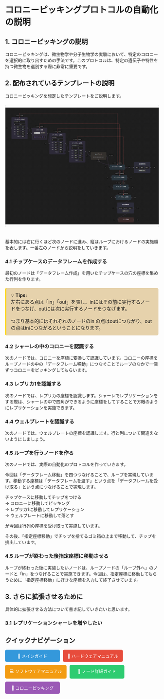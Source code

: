 <style>
img {
    height: 400px;
    width: auto;
    object-fit: contain;
    display: block;
    margin: 20px auto;
    border: 1px solid #ddd;
    border-radius: 5px;
}
</style>
# コロニーピッキングプロトコルの自動化の説明

## 1. コロニーピッキングの説明

コロニーピッキングは、微生物学や分子生物学の実験において、特定のコロニーを選択的に取り出すための手法です。このプロトコルは、特定の遺伝子や特性を持つ微生物を選別する際に非常に重要です。


## 2. 配布されているテンプレートの説明
コロニーピッキングを想定したテンプレートをご説明します。<br>
<img src="../images/nodedetails-samplenodes.png" alt="sample nodes" height="300"><br>
基本的には右に行くほど次のノードに進み、縦はループにおけるノードの実施順を表します。一番左のノードから説明をしていきます。


### 4.1 チップケースのデータフレームを作成する
最初のノードは「データフレーム作成」を用いたチップケースの穴の座標を集めた行列を作ります。
<div style="border-left: 4px solid #ffd700; background:rgb(230, 210, 172); padding: 15px; margin: 20px 0; border-radius: 5px;">
  <p style="margin: 0; font-size: 1.1em;">
    💡 <strong>Tips:</strong> <br>
   左右にある点は「in」「out」を表し、inにはその前に実行するノードをつなげ、outには次に実行するノードをつなげます。<br>
    <br>つまり基本的にはそれぞれのノードのin の点はoutにつながり、outの点はinにつながるということになります。
  </p>
</div>

### 4.2 シャーレの中のコロニーを認識する<br>
次のノードでは、コロニーを座標に変換して認識しています。コロニーの座標をループノードの中の「データフレーム移動」につなぐことでループのなかで一個ずつコロニーをピッキングしてもらいます。

### 4.3 レプリカ1を認識する<br>
次のノードでは、レプリカの座標を認識します。シャーレでレプリケーションをする際は、シャーレの中で四角ができるように座標をしてすることで方眼のようにレプリケーションを実施できます。



### 4.4 ウェルプレートを認識する<br>
次のノードでは、ウェルプレートの座標を認識します。行と列について間違えないようにしましょう。

### 4.5 ループを行うノードを作る<br>
次のノードでは、実際の自動化のプロトコルを作っていきます。

今回は「データフレーム移動」を四つつなげることで、ループを実現しています。移動する座標は「データフレームを渡す」という点を「データフレームを受け取る」という点につなげることで実現します。

チップケースに移動してチップをつける <br>
→ コロニーに移動してピッキング <br>
→ レプリカ1に移動してレプリケーション<br>
 → ウェルプレートに移動して落とす <br>
 
 が今回は行列の座標を受け取って実施しています。

その後、「指定座標移動」でチップを捨てるゴミ箱の上まで移動して、チップを排出しています。


### 4.5 ループが終わった後指定座標に移動させる<br>
ループが終わった後に実施したいノードは、ループノードの「ループ外へ」のノードと「in」をつなげることで実施できます。今回は、指定座標に移動してもらうために「指定座標移動」に好きな座標を入力して終了させています。

## 3. さらに拡張させるために
具体的に拡張させる方法について書き記していきたいと思います。

### 3.1 レプリケーションシャーレを増やしたい


## クイックナビゲーション

<div style="display: flex; flex-wrap: wrap; gap: 10px; margin-bottom: 20px;">
  <a href="../" style="display: block; padding: 10px 15px; background: #3498db; color: white; text-decoration: none; border-radius: 5px; min-width: 150px; text-align: center;">
    📖 メインガイド
  </a>
  <a href="../hardware.html" style="display: block; padding: 10px 15px; background: #e74c3c; color: white; text-decoration: none; border-radius: 5px; min-width: 150px; text-align: center;">
    🔧 ハードウェアマニュアル
  </a>
  <a href="../software.html" style="display: block; padding: 10px 15px; background: #f39c12; color: white; text-decoration: none; border-radius: 5px; min-width: 150px; text-align: center;">
    💻 ソフトウェアマニュアル
  </a>
  <a href="../nodesdetails.html" style="display: block; padding: 10px 15px; background: #2ecc71; color: white; text-decoration: none; border-radius: 5px; min-width: 150px; text-align: center;">
    🧩 ノード詳細ガイド
  </a>
  <a href="protocol/colonypicking.html" style="display: block; padding: 10px 15px; background: #9b59b6; color: white; text-decoration: none; border-radius: 5px; min-width: 150px; text-align: center;">
    🧪 コロニーピッキング
  </a>
</div>